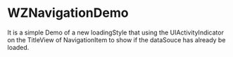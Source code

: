 # WZNavigationDemo

It is a simple Demo of a new loadingStyle that using the UIActivityIndicator on the TitleView of NavigationItem to show if the dataSouce has already be loaded.
